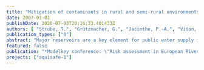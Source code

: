 ```yaml
---
title: "Mitigation of contaminants in rural and semi-rural environments to protect surface water for drinking water supply - the Aquisafe-project"
date: 2007-01-01
publishDate: 2020-07-03T20:16:33.401433Z
authors: [ "Strube, T.", "Grützmacher, G.", "Jacinthe, P.-A.", "Vidon, P.", "Tedesco, L." ]
publication_types: ["0"]
abstract: "Major reservoirs are a key element for public water supply in many countries. In Europe over 800 major reservoirs serve primarily this purpose. Eutrophication affects significant numbers of lakes and reservoirs, and is the well-known issue currently impacting drinking water supply reservoirs. In most cases, phosphorus is the principal cause of eutrophication, and therefore has been studied intensively. The presence of micro pollutants (e.g. pesticides, pharmaceutically active compounds - PhaCs) is not systematically monitored but some substances are very mobile and tend to resist degradation. Such contaminants have been detected in numerous surface water bodies (lakes, reservoirs and rivers). As agriculture is intensifying and land use is changing in many areas, the impact of diffuse pollution on water quality is expected to be more pervasive in the future. The project Aquisafe proposes to investigate the topic in a multi-step approach which will include: i) an analysis of the nature, occurrence and risk of surface water contamination, ii) a modelling approach to quantify the contaminants origin, load and repartition to assess the effects of adapted controlled measures, and iii) the development, adaptation or optimisation of the design and operation of mitigation zones (riparian corridors and small scale wetlands) to reduce downstream loads of pollutants. Thus, Aquisafe is a first step to establish the state-of-the-knowledge on current existing solutions, identify emerging issues and assess the feasibility of using models for the evaluation of mitigation zones for contaminants removal. Within the Aquisafe project it will expected: i) a recommendation on potential key substances to be targeted, also for further investigations, ii) an identification of drinking water source vulnerability to emerging contaminants using a coupled modelling approaches, and iii) an analysis of existing mitigation methods and scientific background for the construction of riparian corridors and/or constructed wetlands in order to mitigate trace contaminants entering the surface water."
featured: false
publication: "*Modelkey conference: \"Risk assessment in European River Basins - State of the Art and Future Challenges*"
projects: ["aquisafe-1"]
---
```



